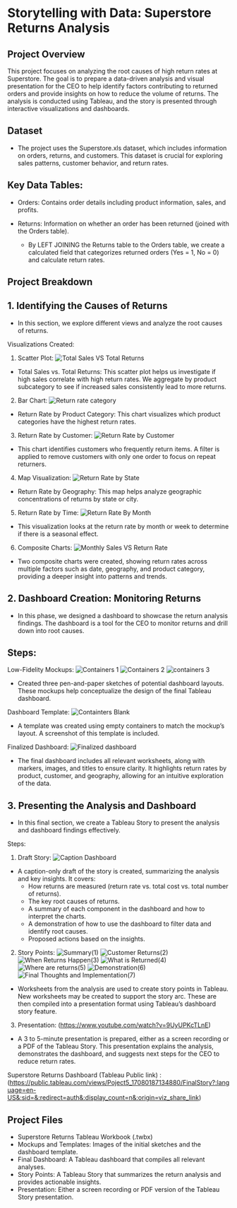 # Storytelling with Data: Superstore Returns Analysis

## Project Overview
This project focuses on analyzing the root causes of high return rates at Superstore. The goal is to prepare a data-driven analysis and visual presentation for the CEO to help identify factors contributing to returned orders and provide insights on how to reduce the volume of returns. The analysis is conducted using Tableau, and the story is presented through interactive visualizations and dashboards.

## Dataset

  - The project uses the Superstore.xls dataset, which includes information on orders, returns, and customers. This dataset is crucial for exploring sales patterns, customer behavior, and return rates.

## Key Data Tables:

  - Orders: Contains order details including product information, sales, and profits.
  - Returns: Information on whether an order has been returned (joined with the Orders table).

    - By LEFT JOINING the Returns table to the Orders table, we create a calculated field that categorizes returned orders (Yes = 1, No = 0) and calculate return rates.

## Project Breakdown

 ##  1. Identifying the Causes of Returns
  - In this section, we explore different views and analyze the root causes of returns.

 Visualizations Created:

  1. Scatter Plot:
![Total Sales VS Total Returns](https://github.com/user-attachments/assets/825d0237-38ae-44b1-a39c-f9ce89ed29b0)

  - Total Sales vs. Total Returns: This scatter plot helps us investigate if high sales correlate with high return rates. We aggregate by product subcategory to see if increased sales consistently lead to more returns.

  2. Bar Chart:
![Return rate category](https://github.com/user-attachments/assets/d90b56a5-7f80-4081-ba1f-7dc71031f765)

  - Return Rate by Product Category: This chart visualizes which product categories have the highest return rates.

  3. Return Rate by Customer:
![Return Rate by Customer](https://github.com/user-attachments/assets/6105e771-99d6-418c-875a-823c28e427ed)

  - This chart identifies customers who frequently return items. A filter is applied to remove customers with only one order to focus on repeat returners.

  4. Map Visualization:
![Return Rate by State](https://github.com/user-attachments/assets/e8acaf56-17ef-4365-9bc9-c1859c276169)

  - Return Rate by Geography: This map helps analyze geographic concentrations of returns by state or city.

  5. Return Rate by Time:
![Return Rate By Month](https://github.com/user-attachments/assets/7ec21b37-19b5-4ab7-a01d-f102d4d1355e)

  - This visualization looks at the return rate by month or week to determine if there is a seasonal effect.

  6. Composite Charts:
![Monthly Sales VS Return Rate](https://github.com/user-attachments/assets/128a05b9-cb2e-487e-9d49-5d6fa942e983)

  - Two composite charts were created, showing return rates across multiple factors such as date, geography, and product category, providing a deeper insight into patterns and trends.

## 2. Dashboard Creation: Monitoring Returns

  - In this phase, we designed a dashboard to showcase the return analysis findings. The dashboard is a tool for the CEO to monitor returns and drill down into root causes.

## Steps:

Low-Fidelity Mockups:
![Containers 1](https://github.com/user-attachments/assets/e4575246-b081-4b74-8400-d249e2369384)
![Containers 2](https://github.com/user-attachments/assets/45956711-4c0d-4a96-a62e-905a043480d9)
![containers 3](https://github.com/user-attachments/assets/29eef8d6-2d55-45ab-8280-690460b56f65)


  - Created three pen-and-paper sketches of potential dashboard layouts. These mockups help conceptualize the design of the final Tableau dashboard.

Dashboard Template:
![Containters Blank](https://github.com/user-attachments/assets/675917b9-b622-460e-9b60-8ee2bd86aab2)


  - A template was created using empty containers to match the mockup’s layout. A screenshot of this template is included.

Finalized Dashboard:
![Finalized dashboard](https://github.com/user-attachments/assets/68fd2cd1-92f3-4867-af09-af6ec02113d9)

- The final dashboard includes all relevant worksheets, along with markers, images, and titles to ensure clarity. It highlights return rates by product, customer, and geography, allowing for an intuitive exploration of the data.


## 3. Presenting the Analysis and Dashboard

- In this final section, we create a Tableau Story to present the analysis and dashboard findings effectively.

Steps:

1. Draft Story:
 ![Caption Dashboard](https://github.com/user-attachments/assets/164330e0-1d2b-4b73-a8c0-34d3e96d89a4)

  - A caption-only draft of the story is created, summarizing the analysis and key insights. It covers:
    - How returns are measured (return rate vs. total cost vs. total number of returns).
    - The key root causes of returns.
    - A summary of each component in the dashboard and how to interpret the charts.
    - A demonstration of how to use the dashboard to filter data and identify root causes.
    - Proposed actions based on the insights.

2. Story Points:
![Summary(1)](https://github.com/user-attachments/assets/1af67a05-7a8d-42fe-bf85-0bdef84c5887)
![Customer Returns(2)](https://github.com/user-attachments/assets/76203d9f-c0f5-4adc-8ccb-4cb0278f4a77)
![When Returns Happen(3)](https://github.com/user-attachments/assets/f92bdc05-6f97-4aee-ad94-da823dc416e3)
![What is Returned(4)](https://github.com/user-attachments/assets/c9331f93-fc46-4aa5-9f4f-47494b16ea9a)
![Where are returns(5)](https://github.com/user-attachments/assets/e2ec3b94-6418-4133-8f58-4ce5c3071ce6)
![Demonstration(6)](https://github.com/user-attachments/assets/7093873d-6607-4dce-966a-921adb307d4c)
![Final Thoughts and Implementation(7)](https://github.com/user-attachments/assets/8965fdc8-deb7-432d-94a6-e54a929daf8a)

  - Worksheets from the analysis are used to create story points in Tableau. New worksheets may be created to support the story arc. These are then compiled into a presentation format using Tableau’s dashboard story feature.

3. Presentation:
(https://www.youtube.com/watch?v=9UyUPKcTLnE)

  - A 3 to 5-minute presentation is prepared, either as a screen recording or a PDF of the Tableau Story. This presentation explains the analysis, demonstrates the dashboard, and suggests next steps for the CEO to reduce return rates.


Superstore Returns Dashboard (Tableau Public link) : (https://public.tableau.com/views/Poject5_17080187134880/FinalStory?:language=en-US&:sid=&:redirect=auth&:display_count=n&:origin=viz_share_link)


## Project Files

- Superstore Returns Tableau Workbook (.twbx)
- Mockups and Templates: Images of the initial sketches and the dashboard template.
- Final Dashboard: A Tableau dashboard that compiles all relevant analyses.
- Story Points: A Tableau Story that summarizes the return analysis and provides actionable insights.
- Presentation: Either a screen recording or PDF version of the Tableau Story presentation.
